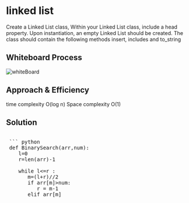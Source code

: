 # linked list

Create a Linked List class, Within your Linked List class, include a head property.
Upon instantiation, an empty Linked List should be created. The class should contain the following methods
insert, includes and to_string

## Whiteboard Process

![whiteBoard](array_binary_search.png)

## Approach & Efficiency

time complexity O(log n) Space complexity O(1)

## Solution

<pre>

 ``` python
 def BinarySearch(arr,num):
    l=0
    r=len(arr)-1

    while l<=r :
       m=(l+r)//2
       if arr[m]>num:
          r = m-1
       elif arr[m]<num:
          l=m+1
       else:
          return m  
    return -1
 ```
</pre>